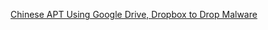 
[Chinese APT Using Google Drive, Dropbox to Drop Malware](https://www.databreachtoday.com/chinese-apt-using-google-drive-dropbox-to-drop-malware-a-20522)
